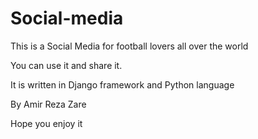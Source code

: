 # Social-media
This is a Social Media for football lovers all over the world

You can use it and share it.

It is written in Django framework and Python language

By Amir Reza Zare

Hope you enjoy it
